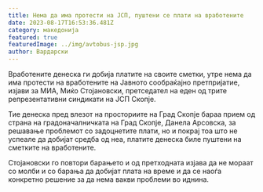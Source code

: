 ```yaml
---
title: Нема да има протести на ЈСП, пуштени се плати на вработените
date: 2023-08-17T16:53:36.481Z
category: македонија
featured: true
featuredImage: ../img/avtobus-jsp.jpg
author: Вардарски
---
```

<!--StartFragment-->

Вработените денеска ги добија платите на своите сметки, утре нема да има протести на вработените на Јавното сообраќајно претпријатие, изјави за МИА, Миќо Стојановски, претседател на еден од трите репрезентативни синдикати на ЈСП Скопје.

Тие денеска пред влезот на просториите на Град Скопје бараа прием од страна на градоначалничката на Град Скопје, Данела Арсовска, за решавање проблемот со задоцнетите плати, но и покрај тоа што не успеале да добијат средба од неа, платите денеска биле пуштени на сметките на вработените.

Стојановски го повтори барањето и од претходната изјава да не мораат со молби и со барања да добијат плата на време и да се наоѓа конкретно решение за да нема вакви проблеми во иднина.

<!--EndFragment-->